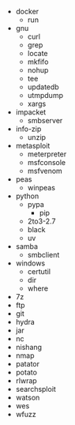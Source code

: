 - docker
  - run
- gnu
  - curl
  - grep
  - locate
  - mkfifo
  - nohup
  - tee
  - updatedb
  - utmpdump
  - xargs
- impacket
  - smbserver
- info-zip
  - unzip
- metasploit
  - meterpreter
  - msfconsole
  - msfvenom
- peas
  - winpeas
- python
  - pypa
    - pip
  - 2to3-2.7
  - black
  - uv
- samba
  - smbclient
- windows
  - certutil
  - dir
  - where
- 7z
- ftp
- git
- hydra
- jar
- nc
- nishang
- nmap
- patator
- potato
- rlwrap
- searchsploit
- watson
- wes
- wfuzz
